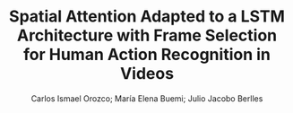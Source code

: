 ---
paperId: 29
author: Carlos Ismael Orozco; Marı́a Elena Buemi; Julio Jacobo Berlles
title: Spatial Attention Adapted to a LSTM Architecture with Frame Selection for Human Action Recognition in Videos
pdf: paper_29.pdf
poster: poster_29.png
pitch: 
type: Oral
topic: computer vision
category: Extended Abstract
link: --
conference: icml
year: 2021
tags: icml-2021
---